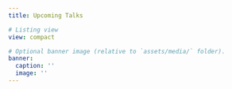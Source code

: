 ```yaml
---
title: Upcoming Talks

# Listing view
view: compact

# Optional banner image (relative to `assets/media/` folder).
banner:
  caption: ''
  image: ''
---
```


